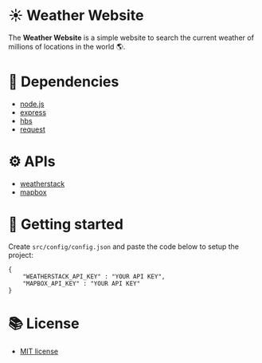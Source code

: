 # :sunny: Weather Website
The **Weather Website** is a simple website to search the current weather of millions of locations in the world :earth_americas:.

# :hammer: Dependencies
- [node.js](https://nodejs.org/en/)
- [express](https://www.npmjs.com/package/express)
- [hbs](https://www.npmjs.com/package/hbs)
- [request](https://www.npmjs.com/package/request)

# :gear: APIs
- [weatherstack](https://weatherstack.com/)
- [mapbox](https://www.mapbox.com/)

# :checkered_flag: Getting started
Create `src/config/config.json` and paste the code below to setup the project:
```
{
    "WEATHERSTACK_API_KEY" : "YOUR API KEY",
    "MAPBOX_API_KEY" : "YOUR API KEY"
}
```

# :books: License
- [MIT license](https://opensource.org/licenses/MIT)